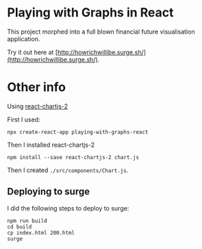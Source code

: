 # Playing with Graphs in React

This project morphed into a full blown financial future visualisation application.

Try it out here at [http://howrichwillibe.surge.sh/](http://howrichwillibe.surge.sh/).

# Other info

Using [react-chartjs-2](https://github.com/jerairrest/react-chartjs-2)

First I used:
```
npx create-react-app playing-with-graphs-react
```
Then I installed react-chartjs-2

```
npm install --save react-chartjs-2 chart.js
```

Then I created ```./src/components/Chart.js```.


## Deploying to surge

I did the following steps to deploy to surge:

```
npm run build
cd build
cp index.html 200.html
surge
```
